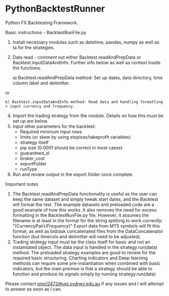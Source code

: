# PythonBacktestRunner
Python FX Backtesting Framework.

Basic instructions - BacktestRunFile.py
1. Install necessary modules such as datetime, pandas, numpy as well as ta for the strategies.
2. Data read - comment out either Backtest.readAndPrepData or Backtest.inputDataAndInfo. Further info below as well as context inside the functions.

    a) Backtest.readAndPrepData method: Set up dates, data directory, time column label and delimitter.
  
  or
  
    b) Backtest.inputDataAndInfo method: Read data and handling formatting + input currency and frequency.

4. Import the trading strategy from the module. Details on how this must be set up are below.
5. Input other parameters for the backtest:
   - Required minimum input rows
   - limits (or skew by using stoploss/takeprofit variables)
   - strategy itself
   - pip size (0.0001 should be correct in most cases)
   - guaranteed_sl
   - broker_cost
   - exportFolder
   - runType
 5. Run and review output in the export folder once complete.
  
Important notes
1. The Backtest.readAndPrepData functionality is useful as the user can keep the same dataset and simply tweak start dates, and the Backtest will format the rest. The example datasets and preloaded code are a good example of how this works. 
    It also removes the need for excess formatting in the BacktestRunFile.py file.
    However, it assumes the filename is at least in the format for the string splitting to work correctly: "(CurrencyPair)_(Frequency)_"
    Export data from MT5 symbols will fit this format, as well as bid/ask concatenated files from the DataConcatenator function (but timecols and delimitter will need to be adjusted).
2. Trading strategy input must be the class itself for basic and not an instantiated object. The data input is handled in the strategy.run(data) method. The preloaded strategy examples are good to review for the required basic structuring.
  Charting indicators and Deep learning methods can require some pre-instantiation when combined with basic indicators, but the main premise is that a strategy should be able to function and produce its signals simply by running strategy.run(data) 

Please contact pmcl2472@uni.sydney.edu.au if any issues and I will attempt to answer as soon as I can.

